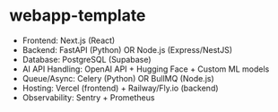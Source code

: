 # webapp-template

- Frontend: Next.js (React)
- Backend: FastAPI (Python) OR Node.js (Express/NestJS)
- Database: PostgreSQL (Supabase)
- AI API Handling: OpenAI API + Hugging Face + Custom ML models
- Queue/Async: Celery (Python) OR BullMQ (Node.js)
- Hosting: Vercel (frontend) + Railway/Fly.io (backend)
- Observability: Sentry + Prometheus
